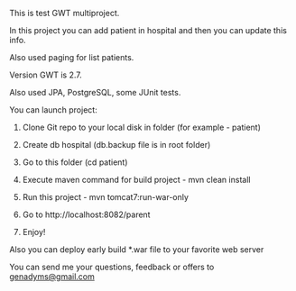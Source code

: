 This is test GWT multiproject.

In this project you can add patient in hospital and then you can update this info.

Also used paging for list patients. 

Version GWT is 2.7.

Also used JPA, PostgreSQL, some JUnit tests.

You can launch project:

1. Clone Git repo to your local disk in folder (for example - patient)

2. Create db hospital (db.backup file is in root folder)

3. Go to this folder (cd patient)

4. Execute maven command for build project - mvn clean install

5. Run this project - mvn tomcat7:run-war-only

6. Go to http://localhost:8082/parent

7. Enjoy!

Also you can deploy early build *.war file to your favorite web server

You can send me your questions, feedback or  offers to genadyms@gmail.com
